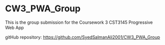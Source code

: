 # CW3_PWA_Group
This is the group submission for the Coursework 3 CST3145 Progressive Web App

gitHub repository: https://github.com/SyedSalmanAli2001/CW3_PWA_Group
